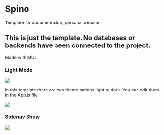 # Spino
Template for documentation, personal website.

## This is just the template. No databases or backends have been connected to the project. 

Made with MUI. 

### Light Mode
![](./public/lightmode.png)

In this template there are two theme options light or dark. You can edit them in the App.js file

![](./public/darkmode.png)


### Sidenav Show
![](./public/sidenav.png)